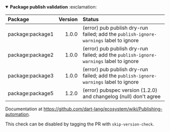 <details open>
<summary>
<strong>Package publish validation</strong> :exclamation:
</summary>

| Package | Version | Status |
| :--- | ---: | :--- |
| package:package1 | 1.0.0 | (error) pub publish dry-run failed; add the `publish-ignore-warnings` label to ignore |
| package:package2 | 1.0.0 | (error) pub publish dry-run failed; add the `publish-ignore-warnings` label to ignore |
| package:package3 | 1.0.0 | (error) pub publish dry-run failed; add the `publish-ignore-warnings` label to ignore |
| package:package5 | 1.2.0 | (error) pubspec version (1.2.0) and changelog (null) don't agree |

Documentation at https://github.com/dart-lang/ecosystem/wiki/Publishing-automation.
    

This check can be disabled by tagging the PR with `skip-version-check`.
</details>

